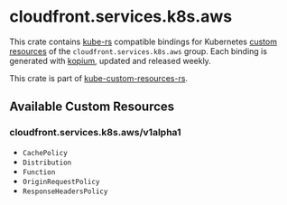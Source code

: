 <!--
SPDX-FileCopyrightText: The kube-custom-resources-rs Authors
SPDX-License-Identifier: 0BSD
 -->

# cloudfront.services.k8s.aws

This crate contains [kube-rs](https://kube.rs/) compatible bindings for Kubernetes [custom resources](https://kubernetes.io/docs/tasks/extend-kubernetes/custom-resources/custom-resource-definitions/) of the `cloudfront.services.k8s.aws` group. Each binding is generated with [kopium](https://github.com/kube-rs/kopium), updated and released weekly.

This crate is part of [kube-custom-resources-rs](https://github.com/metio/kube-custom-resources-rs).

## Available Custom Resources

### cloudfront.services.k8s.aws/v1alpha1
- `CachePolicy`
- `Distribution`
- `Function`
- `OriginRequestPolicy`
- `ResponseHeadersPolicy`
